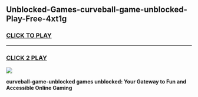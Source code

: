 
## Unblocked-Games-curveball-game-unblocked-Play-Free-4xt1g
<h3>
<a href="https://premium76.site?title=curveball-game-unblocked&ref=21A">CLICK TO PLAY</a></h3>
<hr>

<h3>
<a href="https://premium76.site?title=curveball-game-unblocked&ref=21A">CLICK 2 PLAY</a>
  
</h3>

<a href="https://premium76.site?title=curveball-game-unblocked&ref=21A"><img src="https://clearcache.store/games.png"></a>


**curveball-game-unblocked games unblocked: Your Gateway to Fun and Accessible Online Gaming**
